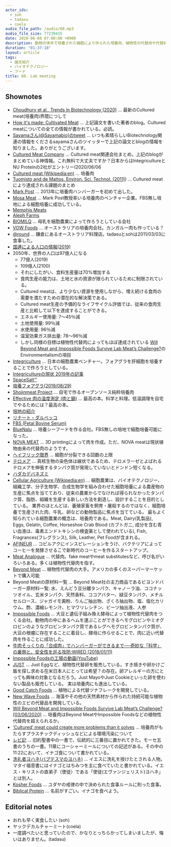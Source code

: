 ```yaml
---
actor_ids:
  - soh
  - tadasu
  - coela
audio_file_path: /audio/60.mp3
audio_file_size: 77239415
date: 2020-06-08 07:00:00 +0900
description: 動物の体外で培養された細胞により作られた培養肉、植物性の代替肉や代替卵について話しました。
duration: "01:37:18"
layout: article
tags:
  - 論文紹介
  - バイオテクノロジー
  - フード
title: 60. Lab meating
---
```


## Shownotes
- [Choudhury et al., Trends in Biotechnology (2020)](https://www.cell.com/trends/biotechnology/fulltext/S0167-7799(20)30056-1) ... 最新のCultured meat(培養肉)界隈につして
- [How it's made: Cultivated Meat](http://elliotswartz.com/cellbasedmeat/cleanmeat301) ... 上記論文を書いた著者のblog。Cultured meatについての全ての情報が書かれている。必読。
- [Sayamaさん(@Sayamabio)のtweet](https://twitter.com/Sayamabio/status/1260721832430198784) ... いつも素晴らしいBiotechnology関連の情報をくださるsayamaさんのツイッターで上記の論文とblogの情報を知りました。ありがとうございます。
- [Cultured Meat Company](https://docs.google.com/spreadsheets/d/1JUMBfHa2E4MgX7EVt5SVrSTqP2JKKwZVELYIf8wMmI0/edit#gid=698328806) ... Cultured meat関連会社まとめ。上記のblogがまとめている神情報。これ無料で大丈夫ですか？日本からはIntegricultureとNU Proteinの2社がエントリー(2020/06/06
- [Cultured meat (Wikipedia:en)](https://en.wikipedia.org/wiki/Cultured_meat) ... 培養肉
- [Tuomisto and de Mattos, Environ. Sci. Technol. (2011)](https://pubs.acs.org/doi/10.1021/es200130u)) ... Cultured meatにより達成される課題のまとめ
- [Mark Post](https://en.wikipedia.org/wiki/Mark_Post) ... 2013年に培養肉ハンバーガーを初めて出した。
- [Mosa Meat](https://www.mosameat.com/) ... Mark Post教授率いる培養肉のベンチャー企業。FBS無し培地による細胞培養に成功している。
- [Memphis Meats](https://www.memphismeats.com/)
- [Aleph Farms](https://aleph-farms.com/)
- [BIOMILQ](https://www.biomilq.com/) ... 母乳を細胞農業によって作ろうとしている会社
- [VOW Foods](https://www.vowfood.com/) ... オーストラリアの培養肉会社。カンガルー肉も作っている？
- [@round](http://around-kamakura.com/) ... 鎌倉にあるオーストラリア料理店。tadasuとsohは2011/03/03に食事した。
- [国連による人口の情報(2019)](https://population.un.org/wpp/Publications/Files/WPP2019_Highlights.pdf)
- 2050年、世界の人口は97億人になる
  - 77億人(2019)
  - 109億人(2100)
  - それにしたがい、食料生産量は70%増加する
  - 食肉生産の能力は、土地と水の資源が限られているために制限されている。
  - Cultured meatは、より少ない資源を使用しながら、増え続ける食肉の需要を満たすための潜在的な解決策である。
  - Cultured meat生産の予備的なライフサイクル評価では、従来の食肉生産と比較して以下を達成することができる。
  - エネルギー使用量: 7～45％減
  - 土地使用量: 99％減
  - 水使用量: 96％減
  - 温室効果ガス排出量: 78～96％減
  - しかし同様の目標は植物性代替肉によってもほぼ達成されている [Will Beyond Meat and Impossible Foods Survive Lab Meat’s Challenge?](https://www.fool.com/investing/2020/03/06/will-beyond-meat-and-impossible-foods-survive-lab.aspx)のEnvironmentalismの項目
- [Integriculture](https://jp.techcrunch.com/2018/05/25/integriculture-fundraising/) ... 日本の細胞農業ベンチャー。フォアグラを肝細胞を培養することで作ろうとしている。
- [Integricultureの現状 2019年の記事](https://thespoon.tech/japanese-startup-integriculture-will-sell-cultured-foie-gras-by-2021-and-teach-you-to-make-it-at-home/)
- [SpaceSalt™](https://integriculture.jp/news/251/)
- [培養フォアグラ(2019/08/29)](https://integriculture.jp/news/294/)
- [Shojinmeat Project](https://shojinmeat.com/wordpress/) ... 自宅で作るオープンソース純粋培養肉
- [Effective 肉の温度測定 (肉と鍋)](https://www.amazon.co.jp/dp/B0755M4JCD/?tag=researchatf04-22) ... 最高の本。科学と料理。低温調理を自宅でやるためには？最高の本。
- [培地の紹介](https://www.sigmaaldrich.com/content/dam/sigma-aldrich/docs/SAJ/Brochure/1/j_recipeccmediumguide.pdf)
- [リナート・ダルベッコ](https://ja.wikipedia.org/wiki/%E3%83%AC%E3%83%8A%E3%83%BC%E3%83%88%E3%83%BB%E3%83%89%E3%82%A5%E3%83%AB%E3%83%99%E3%83%83%E3%82%B3)
- [FBS (Fetal Bovine Serum)](https://www.thermofisher.com/us/en/home/references/gibco-cell-culture-basics/cell-culture-environment/culture-media/fbs-basics.html)
- [BlueNalu](https://www.bluenalu.com/) ... 培養シーフードを作る会社。FBS無しの培地で細胞培養可能になった。
- [NOVA MEAT](https://www.novameat.com/) ... 3D printingによって肉を作成。ただ、NOVA meatは現状植物由来の代替肉のようです。
- [ヘイフリック限界](https://ja.wikipedia.org/wiki/%E3%83%98%E3%82%A4%E3%83%95%E3%83%AA%E3%83%83%E3%82%AF%E9%99%90%E7%95%8C) ... 細胞が分裂できる回数の上限
- [テロメア](https://ja.wikipedia.org/wiki/%E3%83%86%E3%83%AD%E3%83%A1%E3%82%A2) ... 真核生物の染色体は線状であるため、テロメラーゼとよばれるテロメアを伸張するタンパク質が発現していないとドンドン短くなる。
- [ハダカデバネズミ](https://ja.wikipedia.org/wiki/%E3%83%8F%E3%83%80%E3%82%AB%E3%83%87%E3%83%90%E3%83%8D%E3%82%BA%E3%83%9F)
- [Cellular Agriculture (Wikipedia:en)](https://en.wikipedia.org/wiki/Cellular_agriculture) ... 細胞農業は、バイオテクノロジー、組織工学、分子生物学、合成生物学を組み合わせた細胞培養による農産物の生産に焦点を当てており、従来の農業からでなければ得られなかったタンパク質、脂肪、組織を生産する新しい方法を創造し、設計することを目的としている。 業界のほとんどは、養殖家畜を飼育・屠殺するのではなく、細胞培養で生産された肉、牛乳、卵などの動物製品に焦点を当てている。 最もよく知られている細胞農業の概念は、培養肉である。Meat, Dairy(乳製品), Eggs, Gelatin, Coffee, Horseshoe Crab Blood	(カブトガニ, 成分を含む青い血液は、毒素エンドトキシンの検査薬として使われている), Fish, Fragrances(フレグランス), Silk, Leather, Pet Foodが含まれる。
- [AFINEUR](https://www.afineur.com/) ... コピルアクにインスピレーションをうけ、バクテリアによってコーヒーを発酵させるこで新時代のコーヒーを作るスタートアップ。
- [Meat Analogue](https://en.wikipedia.org/wiki/Meat_analogue) ... 代替肉。fake meatやmeat substitutesなど、呼び名がいろいろある。多くは植物性代替肉を指す。
- [Beyond Meat](https://www.beyondmeat.com/) ... 植物性代替肉の大手。アメリカの多くのスーパーマーケットで購入可能
- Beyond Meatの原材料一覧 ... Beyond Meat社の主力商品であるビヨンドバーガー原材料一覧: 水、えんどう豆分離タンパク、キャノーラ油、ココナッツオイル、玄米タンパク、天然香料、ココアバター、緑豆タンパク、メチルセルロース、ジャガイモ澱粉、りんご抽出物、ざくろ抽出物、塩、塩化カリウム、酢、濃縮レモン汁、ヒマワリレシチン、ビーツ抽出液、人参
- [Impossible Foods](https://impossiblefoods.com/) ... 大豆と遺伝子組み換え酵母によって植物性代替肉をつくる会社。動物肉の中にあるヘムを運ぶことができるヘモグロビンやミオグロビンのようなグロビンタンパク質であるレグヘモグロビンタンパク質が、大豆の根瘤に存在することに着目し、酵母に作らせることで、肉に近い代替肉を作ることに成功した。
- [牛肉そっくりの「合成肉」でハンバーガーができるまで──奇妙な「科学」の裏側と、安全性を巡る攻防:WIRED (2018/01/11)](https://wired.jp/2018/01/11/the-impossible-burger)
- [Impossible Foodsの工場の動画(YouTube)](https://www.youtube.com/watch?v=n6U4H8WC9jg)
- [JUST](https://www.ju.st/) ... Just Eggなど、植物性代替卵を販売している。すき焼きや卵かけご飯を探し求める在米日本人にとっては希望？の存在。卵アレルギーの方にとっても興味の対象となるだろう。Just MayoやJust Cookieといった卵を使わない製品も販売している。 実は培養肉にも進出している。
- [Good Catch Foods](https://goodcatchfoods.com/) ... 植物による代替ツナフレークを開発している。
- [New Wave Foods](https://www.newwavefoods.com/) ... 海藻やその他の天然素材から作られた持続可能な植物性のエビの代替品を開発している。
- [Will Beyond Meat and Impossible Foods Survive Lab Meat’s Challenge? (03/06/2020)](https://www.fool.com/investing/2020/03/06/will-beyond-meat-and-impossible-foods-survive-lab.aspx) ... 培養肉はBeyond MeatやImpossible Foodsなどの植物性代替肉を超えられるか。
- [‘Cultured’ meat could create more problems than it solves](https://theconversation.com/cultured-meat-could-create-more-problems-than-it-solves-127702) ... 培養肉がもたらすプラスチックディッシュなどによる環境汚染について
- [レビ記](https://ja.wikipedia.org/wiki/%E3%83%AC%E3%83%93%E8%A8%98) ... 旧約聖書中の一書で、伝統的に三番目に置かれてきた。モーセ五書のうちの一書。11章にコーシャーミールについての記述がある。その中の11:22において、イナゴ食について書かれている。
- [洗礼者ヨハネ(バプテスマのヨハネ)](https://ja.wikipedia.org/wiki/%E6%B4%97%E7%A4%BC%E8%80%85%E3%83%A8%E3%83%8F%E3%83%8D) ... イエスに洗礼を授けたとされる人物。マタイ福音書にはイナゴとはちみつを主に食べていたと書かれている。イエス・キリストの直弟子（使徒）である「使徒(エヴァンジェリスト)ヨハネ」とは別人。
- [Kosher Foods](https://en.wikipedia.org/wiki/Kosher_foods) ... ユダヤの戒律の中で決められた食事ルールに則った食事。
- [Biblical Protein](https://biblicalprotein.com/) ... 名前がすごい。イナゴを食べよう。

## Editorial notes
- おれも早く実食したい (soh)
- ヤックデカルチャーミート(coela)
- 一度調べたいと思っていたので、かなりとっちらかってしまいましたが、悔いはありません。(tadasu)
